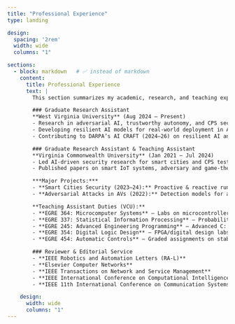 ```yaml
---
title: "Professional Experience"
type: landing

design:
  spacing: '2rem'
  width: wide 
  columns: "1"

sections:
  - block: markdown   # ✅ instead of markdown
    content:
      title: Professional Experience
      text: |
        This section summarizes my academic, research, and teaching experience, highlighting my work in AI, cybersecurity, cyber-physical systems, and autonomous vehicles.

        ### Graduate Research Assistant  
        **West Virginia University** (Aug 2024 – Present)  
        - Research in adversarial AI, trustworthy autonomy, and CPS security.  
        - Developing resilient AI models for real-world deployment in AVs.  
        - Contributing to DARPA’s AI CRAFT (2024–26) on resilient AI and cybersecurity for robotics, advancing perception–control through context-aware object detection, segmentation, and multimodal fusion.

        ### Graduate Research Assistant & Teaching Assistant  
        **Virginia Commonwealth University** (Jan 2021 – Jul 2024)  
        - Led AI-driven security research for smart cities and CPS testbeds (OpenCyberCity).  
        - Published papers on smart IoT systems, adversary and game-theoretic cybersecurity.  

        ***Major Projects:***  
        - **Smart Cities Security (2023–24):** Proactive & reactive runtime monitoring, intrusion response under cyberattacks.  
        - **Adversarial Attacks in AVs (2022):** Detection models for adversarial Basic Safety Message (BSM) in AV.  

        **Teaching Assistant Duties (VCU):**  
        - **EGRE 364: Microcomputer Systems** – Labs on microcontrollers, USART comms, stepper motors, line-following robots.  
        - **EGRE 337: Statistical Information Processing** – Probability distributions & statistical modeling.  
        - **EGRE 245: Advanced Engineering Programming** – Advanced C: pointers, structures, linked lists, stacks, binary search.  
        - **EGRE 354: Digital Logic Design** – FPGA/digital design labs with Vivado.  
        - **EGRE 454: Automatic Controls** – Graded assignments on stability & pole-zero analysis.  

        ### Reviewer & Editorial Service  
        - **IEEE Robotics and Automation Letters (RA-L)**  
        - **Elsevier Computer Networks**
        - **IEEE Transactions on Network and Service Management**
        - **IEEE International Conference on Computational Intelligence and Communication Networks (CICN) 2023**
        - **IEEE 11th International Conference on Communication Systems and Network Technologies (CSNT 2022)**  

    design:
      width: wide 
      columns: "1"
---
```

